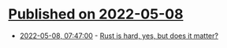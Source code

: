 # [Published on 2022-05-08](index.md)

* [2022-05-08, 07:47:00](https://news.ycombinator.com/item?id=31302087) - [Rust is hard, yes, but does it matter?](https://jmmv.dev/2022/05/rust-is-hard-but-does-it-matter.html)
